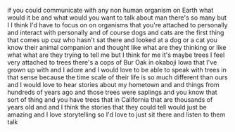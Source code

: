 if you could communicate with any non human organism on Earth what would it be and what would you want to talk about man there's so many but I I think I'd have to focus on on organisms that you're attached to personally and interact with personally and of course dogs and cats are the first thing that comes up cuz who hasn't sat there and looked at a dog or a cat you know their animal companion and thought like what are they thinking or like what what are they trying to tell me but I think for me it's maybe trees I feel very attached to trees there's a cops of Bur Oak in okaboji Iowa that I've grown up with and I adore and I would love to be able to speak with trees in that sense because the time scale of their life is so much different than ours and I would love to hear stories about my hometown and and things from hundreds of years ago and those trees were saplings and you know that sort of thing and you have trees that in California that are thousands of years old and and I think the stories that they could tell would just be amazing and I love storytelling so I'd love to just sit there and listen to them talk
